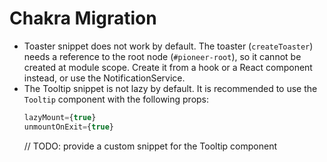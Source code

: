 # Chakra Migration

-   Toaster snippet does not work by default.
    The toaster (`createToaster`) needs a reference to the root node (`#pioneer-root`),
    so it cannot be created at module scope.
    Create it from a hook or a React component instead, or use the NotificationService.
-   The Tooltip snippet is not lazy by default.
    It is recommended to use the `Tooltip` component with the following props:
    ```jsx
    lazyMount={true}
    unmountOnExit={true}
    ```
    // TODO: provide a custom snippet for the Tooltip component
